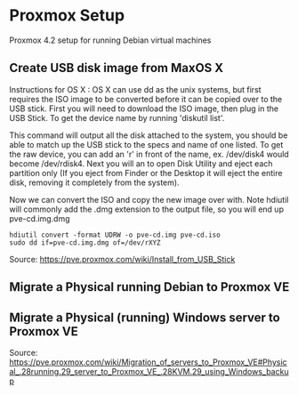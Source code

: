 # Proxmox Setup

Proxmox 4.2 setup for running Debian virtual machines

## Create USB disk image from MaxOS X

Instructions for OS X : OS X can use dd as the unix systems, but first requires the ISO image to be converted
before it can be copied over to the USB stick. First you will need to download the ISO image, then plug in the USB Stick.
To get the device name by running 'diskutil list'.

This command will output all the disk attached to the system, you should be able to match up the USB stick
to the specs and name of one listed. To get the raw device, you can add an 'r' in front of the name,
ex. /dev/disk4 would become /dev/rdisk4. Next you will an to open Disk Utility and eject each partition only
(If you eject from Finder or the Desktop it will eject the entire disk, removing it completely from the system).

Now we can convert the ISO and copy the new image over with. Note hdiutil will commonly add the .dmg
extension to the output file, so you will end up pve-cd.img.dmg

```
hdiutil convert -format UDRW -o pve-cd.img pve-cd.iso
sudo dd if=pve-cd.img.dmg of=/dev/rXYZ
```

Source: <https://pve.proxmox.com/wiki/Install_from_USB_Stick>

## Migrate a Physical running Debian to Proxmox VE



## Migrate a Physical (running) Windows server to Proxmox VE

Source: <https://pve.proxmox.com/wiki/Migration_of_servers_to_Proxmox_VE#Physical_.28running.29_server_to_Proxmox_VE_.28KVM.29_using_Windows_backup>
